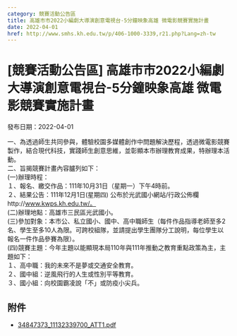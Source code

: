 ```yaml
---
category: 競賽活動公告區
title: 高雄市市2022小編劇大導演創意電視台-5分鐘映象高雄 微電影競賽實施計畫
date: 2022-04-01
href: http://www.smhs.kh.edu.tw/p/406-1000-3339,r21.php?Lang=zh-tw
---
```


# [競賽活動公告區] 高雄市市2022小編劇大導演創意電視台-5分鐘映象高雄 微電影競賽實施計畫

發布日期：2022-04-01

一、為透過師生共同參與，體驗校園多媒體創作中問題解決歷程，透過微電影競賽製作，結合現代科技，實踐師生創意思維，並彰顯本市辦理教育成果，特辦理本活動。  
二、旨揭競賽計畫內容臚列如下：  
(一)辦理時程：  
１、報名、繳交作品：111年10月31日（星期一）下午4時前。  
２、結果公告：111年12月1日(星期四) 公布於光武國小網站/行政公佈欄http://www.kwps.kh.edu.tw/。  
(二)辦理地點：高雄市三民區光武國小。  
(三)參加對象：本市公、私立國小、國中、高中職師生（每件作品指導老師至多2名、學生至多10人為限。可跨校組隊，並請提出學生團隊分工說明，每位學生以報名一件作品參賽為限）。  
(四)競賽主題：今年主題以能顯現本局110年與111年推動之教育重點政策為主，主題如下：  
１、高中職：我的未來不是夢或交通安全教育。  
２、國中組：逆風飛行的人生或性別平等教育。  
３、國小組：向校園霸凌說「不」或防疫小尖兵。

## 附件

- [34847373_11132339700_ATT1.pdf](https://www.smhs.kh.edu.tw/var/file/0/1000/attach/41/pta_3102_3916924_99783.pdf)
